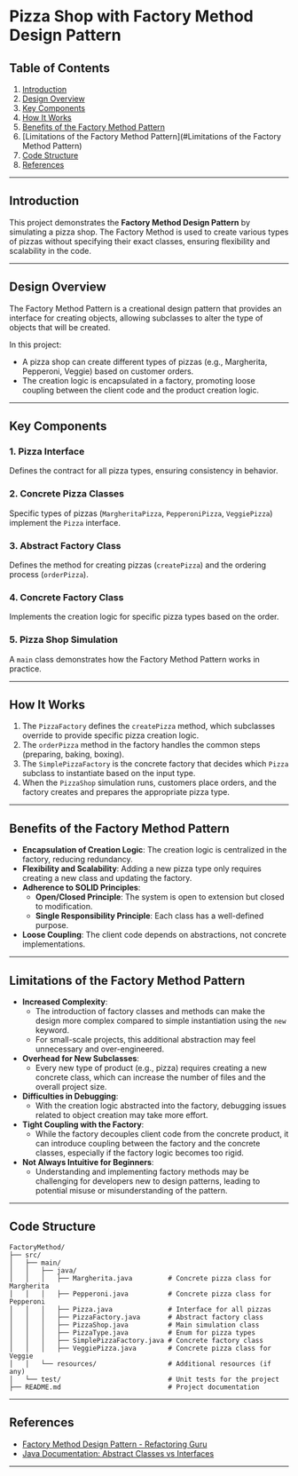 # Pizza Shop with Factory Method Design Pattern

## Table of Contents
1. [Introduction](#introduction)
2. [Design Overview](#design-overview)
3. [Key Components](#key-components)
4. [How It Works](#how-it-works)
5. [Benefits of the Factory Method Pattern](#benefits-of-the-factory-method-pattern)
6. [Limitations of the Factory Method Pattern](#Limitations of the Factory Method Pattern)
7. [Code Structure](#code-structure)
8. [References](#references)

---

## Introduction
This project demonstrates the **Factory Method Design Pattern** by simulating a pizza shop. The Factory Method is used to create various types of pizzas without specifying their exact classes, ensuring flexibility and scalability in the code.

---

## Design Overview
The Factory Method Pattern is a creational design pattern that provides an interface for creating objects, allowing subclasses to alter the type of objects that will be created.

In this project:
- A pizza shop can create different types of pizzas (e.g., Margherita, Pepperoni, Veggie) based on customer orders.
- The creation logic is encapsulated in a factory, promoting loose coupling between the client code and the product creation logic.

---

## Key Components
### 1. **Pizza Interface**
Defines the contract for all pizza types, ensuring consistency in behavior.

### 2. **Concrete Pizza Classes**
Specific types of pizzas (`MargheritaPizza`, `PepperoniPizza`, `VeggiePizza`) implement the `Pizza` interface.

### 3. **Abstract Factory Class**
Defines the method for creating pizzas (`createPizza`) and the ordering process (`orderPizza`).

### 4. **Concrete Factory Class**
Implements the creation logic for specific pizza types based on the order.

### 5. **Pizza Shop Simulation**
A `main` class demonstrates how the Factory Method Pattern works in practice.

---

## How It Works
1. The `PizzaFactory` defines the `createPizza` method, which subclasses override to provide specific pizza creation logic.
2. The `orderPizza` method in the factory handles the common steps (preparing, baking, boxing).
3. The `SimplePizzaFactory` is the concrete factory that decides which `Pizza` subclass to instantiate based on the input type.
4. When the `PizzaShop` simulation runs, customers place orders, and the factory creates and prepares the appropriate pizza type.

---

## Benefits of the Factory Method Pattern
- **Encapsulation of Creation Logic**: The creation logic is centralized in the factory, reducing redundancy.
- **Flexibility and Scalability**: Adding a new pizza type only requires creating a new class and updating the factory.
- **Adherence to SOLID Principles**:
    - **Open/Closed Principle**: The system is open to extension but closed to modification.
    - **Single Responsibility Principle**: Each class has a well-defined purpose.
- **Loose Coupling**: The client code depends on abstractions, not concrete implementations.

---

## Limitations of the Factory Method Pattern
- **Increased Complexity**:
    - The introduction of factory classes and methods can make the design more complex compared to simple instantiation using the `new` keyword.
    - For small-scale projects, this additional abstraction may feel unnecessary and over-engineered.
- **Overhead for New Subclasses**:
    - Every new type of product (e.g., pizza) requires creating a new concrete class, which can increase the number of files and the overall project size.
- **Difficulties in Debugging**:
    - With the creation logic abstracted into the factory, debugging issues related to object creation may take more effort.
- **Tight Coupling with the Factory**:
    - While the factory decouples client code from the concrete product, it can introduce coupling between the factory and the concrete classes, especially if the factory logic becomes too rigid.
- **Not Always Intuitive for Beginners**:
    - Understanding and implementing factory methods may be challenging for developers new to design patterns, leading to potential misuse or misunderstanding of the pattern.
---

## Code Structure
```editorconfig
FactoryMethod/
├── src/
│   ├── main/
│   │   ├── java/
│   │   │   ├── Margherita.java         # Concrete pizza class for Margherita
│   │   │   ├── Pepperoni.java          # Concrete pizza class for Pepperoni
│   │   │   ├── Pizza.java              # Interface for all pizzas
│   │   │   ├── PizzaFactory.java       # Abstract factory class
│   │   │   ├── PizzaShop.java          # Main simulation class
│   │   │   ├── PizzaType.java          # Enum for pizza types
│   │   │   ├── SimplePizzaFactory.java # Concrete factory class
│   │   │   ├── VeggiePizza.java        # Concrete pizza class for Veggie
│   │   └── resources/                  # Additional resources (if any)
│   └── test/                           # Unit tests for the project
├── README.md                           # Project documentation
```

---

## References
- [Factory Method Design Pattern - Refactoring Guru](https://refactoring.guru/design-patterns/factory-method)
- [Java Documentation: Abstract Classes vs Interfaces](https://docs.oracle.com/javase/tutorial/java/IandI/abstract.html)

---

